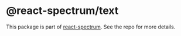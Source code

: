 # @react-spectrum/text

This package is part of [react-spectrum](https://github.com/adobe-private/react-spectrum-v3). See the repo for more details.
